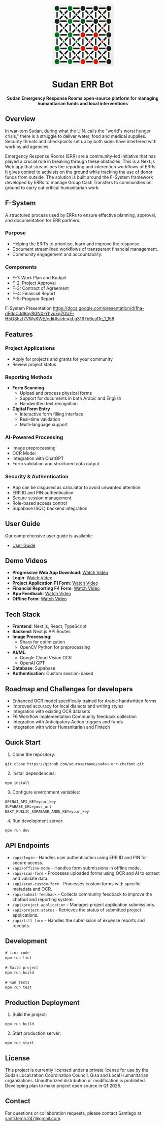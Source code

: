 <div align="center">
  <img src="public/icons/icon-512x512.png" alt="Sudan ERR Bot Logo" width="200"/>
  <h1>Sudan ERR Bot</h1>
  <p><strong>Sudan Emergency Response Rooms open-source platform for managing humanitarian funds and local interventions</strong></p>
</div>

## Overview

In war-torn Sudan, during what the U.N. calls the "world's worst hunger crisis," there is a struggle to deliver water, food and medical supplies. Security threats and checkpoints set up by both sides have interfered with work by aid agencies.

Emergency Response Rooms (ERR) are a community-led initiative that has played a crucial role in breaking through these obstacles. This is a Next.js Web app that streamlines the reporting and interention workflows of ERRs. It gives control to activists on the ground while tracking the use of donor funds from outside. The solution is built around the F-System framework developed by ERRs to manage Group Cash Transfers to communities on ground to carry out critical humanitarian work. 

## F-System
A structured process used by ERRs to ensure effective planning, approval, and documentation for ERR partners.

### Purpose
- Helping the ERR’s to prioritise, learn and improve the response.
- Document streamlined workflows of transparent financial management.
- Community engagement and accountability.
### Components
- F-1: Work Plan and Budget
- F-2: Project Approval
- F-3: Contract of Agreement
- F-4: Financial Report
- F-5: Program Report

F-System Presentation https://docs.google.com/presentation/d/1ha-dEdcCJd8byRGN0-YhyuEq7OUF-H5O8hzf7VWyKWE/edit#slide=id.g3167b6ca11c_1_156

## Features

### Project Applications
- Apply for projects and grants for your community
- Review project status

### Reporting Methods
- **Form Scanning**
  - Upload and process physical forms
  - Support for documents in both Arabic and English
  - Handwritten text recognition
- **Digital Form Entry**
  - Interactive form filling interface
  - Real-time validation
  - Multi-language support

### AI-Powered Processing
- Image preprocessing 
- OCR Model
- Integration with ChatGPT
- Form validation and structured data output

### Security & Authentication
- App can be disgused as calculator to avoid unwanted attention
- ERR ID and PIN authentication
- Secure session management
- Role-based access control
- Supabase (SQL) backend integration

## User Guide

Our comprehensive user guide is available:
- [User Guide](https://drive.google.com/file/d/1Oh-ECQvXZFdZ8VL4KE61m5VzgQHZXmIJ/view?usp=drive_link)

## Demo Videos
- **Progressive Web App Download**: [Watch Video](https://drive.google.com/file/d/13CP-aRQmy_NG38Iqd0UuSMgQMQq07OXp/view?usp=drive_link)
- **Login**: [Watch Video](https://drive.google.com/file/d/1bFAZIaageTYOq96lg2ehPYkF2WlI0lZk/view?usp=drive_link)
- **Project Application F1 Form**: [Watch Video](https://drive.google.com/file/d/13CP-aRQmy_NG38Iqd0UuSMgQMQq07OXp/view?usp=drive_link)
- **Financial Reporting F4 Form**: [Watch Video](https://drive.google.com/file/d/1oxEa7l4hd0iJA5hVpeCsrYim3sITRbCs/view?usp=sharing)
- **App Feedback**: [Watch Video](https://drive.google.com/file/d/1Mga8_WIsi66m93KCMD1v0QD7kOTkajd3/view?usp=sharing)
- **Offline Form**: [Watch Video](https://drive.google.com/file/d/13CP-aRQmy_NG38Iqd0UuSMgQMQq07OXp/view?usp=drive_link)

## Tech Stack

- **Frontend**: Next.js, React, TypeScript
- **Backend**: Next.js API Routes
- **Image Processing**: 
  - Sharp for optimization
  - OpenCV Python for preprocessing
- **AI/ML**:
  - Google Cloud Vision OCR
  - OpenAI GPT
- **Database**: Supabase
- **Authentication**: Custom session-based

## Roadmap and Challenges for developers

- Enhanced OCR model specifically trained for Arabic handwritten forms
- Improved accuracy for local dialects and writing styles
- Integration with existing OCR datasets
- F6 Workflow Implementation Community feedback collection
- Integration with Anticipatory Action triggers and funds
- Integration with wider Humanitarian and Fintech

## Quick Start

1. Clone the repository:
```
git clone https://github.com/yourusername/sudan-err-chatbot.git
```

2. Install dependencies:
```
npm install
```

3. Configure environment variables:
```
OPENAI_API_KEY=your_key
SUPABASE_URL=your_url
NEXT_PUBLIC_SUPABASE_ANON_KEY=your_key
```

4. Run development server:
```
npm run dev
```

## API Endpoints

- `/api/login` - Handles user authentication using ERR ID and PIN for secure access.
- `/api/offline-mode` - Handles form submissions in offline mode.
- `/api/scan-form` - Processes uploaded forms using OCR and AI to extract and validate data.
- `/api/scan-custom-form` - Processes custom forms with specific metadata and OCR.
- `/api/submit-feedback` - Collects community feedback to improve the chatbot and reporting system.
- `/api/project-application` - Manages project application submissions.
- `/api/project-status` - Retrieves the status of submitted project applications.
- `/api/fill-form` - Handles the submission of expense reports and receipts.
 

## Development

```
# Lint code
npm run lint

# Build project
npm run build

# Run tests
npm run test
```

## Production Deployment

1. Build the project:
```
npm run build
```

2. Start production server:
```
npm run start
```

## License

This project is currently licensed under a private license for use by the Sudan Localization Coordination Council, Gisa and Local Humanitarian organizations. Unauthorized distribution or modification is prohibited. Developing plan to make project open source in Q1 2025.

## Contact

For questions or collaboration requests, please contact Santiago at santi.lema.247@gmail.com.


